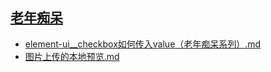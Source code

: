 ## [老年痴呆](./src/docs/老年痴呆)
- [element-ui__checkbox如何传入value（老年痴呆系列）.md](./src/docs/老年痴呆/src/element-ui__checkbox如何传入value（老年痴呆系列）.md)
- [图片上传的本地预览.md](./src/docs/老年痴呆/src/图片上传的本地预览.md)
